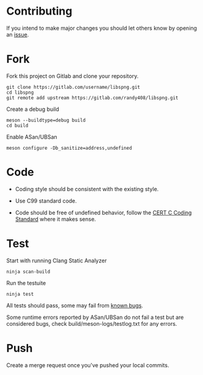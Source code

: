 # Contributing

If you intend to make major changes you should let others know by opening an 
[issue](https://gitlab.com/randy408/libspng/issues).

# Fork

Fork this project on Gitlab and clone your repository.

```
git clone https://gitlab.com/username/libspng.git
cd libspng
git remote add upstream https://gitlab.com/randy408/libspng.git
```

Create a debug build

```
meson --buildtype=debug build
cd build
```

Enable ASan/UBSan

```
meson configure -Db_sanitize=address,undefined
```

# Code

* Coding style should be consistent with the existing style.

* Use C99 standard code.

* Code should be free of undefined behavior, follow the [CERT C Coding Standard](https://wiki.sei.cmu.edu/confluence/display/c/SEI+CERT+C+Coding+Standard) where it makes sense.


# Test

Start with running Clang Static Analyzer

`ninja scan-build`

Run the testuite

`ninja test`

All tests should pass, some may fail from [known bugs](https://gitlab.com/randy408/libspng/issues?scope=all&utf8=%E2%9C%93&state=opened&label_name[]=bug).

Some runtime errors reported by ASan/UBSan do not fail a test but are considered
bugs, check build/meson-logs/testlog.txt for any errors.

# Push

Create a merge request once you've pushed your local commits.